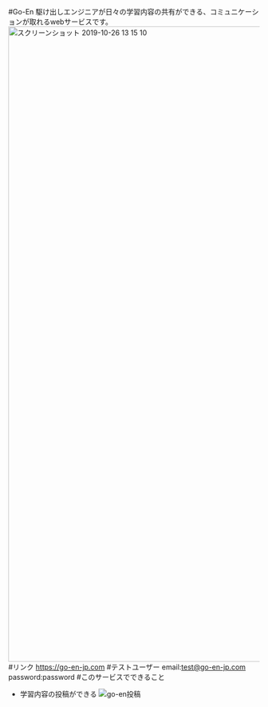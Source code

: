 #Go-En
駆け出しエンジニアが日々の学習内容の共有ができる、コミュニケーションが取れるwebサービスです。
<img width="1271" alt="スクリーンショット 2019-10-26 13 15 10" src="https://user-images.githubusercontent.com/53807858/67614194-b65a5e00-f7f3-11e9-88c0-dc7ddebeb411.png">
#リンク
https://go-en-jp.com
#テストユーザー
email:test@go-en-jp.com
password:password
#このサービスでできること
- 学習内容の投稿ができる
![go-en投稿](https://user-images.githubusercontent.com/53807858/67614749-32a56f00-f7fd-11e9-9cc7-e0e42fc0923b.gif)

